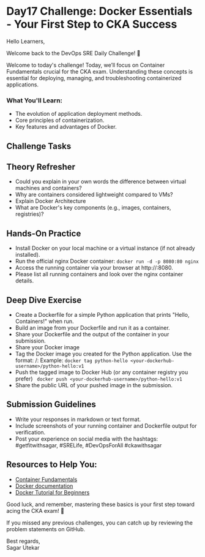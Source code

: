 # Day17 Challenge: Docker Essentials - Your First Step to CKA Success

Hello Learners,



Welcome back to the DevOps SRE Daily Challenge! 🎉



Welcome to today's challenge! Today, we’ll focus on Container Fundamentals crucial for the CKA exam. Understanding these concepts is essential for deploying, managing, and troubleshooting containerized applications.

### What You'll Learn:
- The evolution of application deployment methods.
- Core principles of containerization.
- Key features and advantages of Docker.

## Challenge Tasks
## Theory Refresher
- Could you explain in your own words the difference between virtual machines and containers?
- Why are containers considered lightweight compared to VMs?
- Explain Docker Architecture
- What are Docker's key components (e.g., images, containers, registries)?

## Hands-On Practice
- Install Docker on your local machine or a virtual instance (if not already installed).
- Run the official nginx Docker container:
``` docker run -d -p 8080:80 nginx ```
- Access the running container via your browser at http://<your-ip>:8080.
- Please list all running containers and look over the nginx container details.

## Deep Dive Exercise
- Create a Dockerfile for a simple Python application that prints "Hello, Containers!" when run.
- Build an image from your Dockerfile and run it as a container.
- Share your Dockerfile and the output of the container in your submission.
- Share your Docker image
- Tag the Docker image you created for the Python application. Use the format: <your-dockerhub-username>/<image-name>:<tag>
  Example:
  ``` docker tag python-hello <your-dockerhub-username>/python-hello:v1 ```
- Push the tagged image to Docker Hub (or any container registry you prefer)
  ``` docker push <your-dockerhub-username>/python-hello:v1```
- Share the public URL of your pushed image in the submission.

## Submission Guidelines
- Write your responses in markdown or text format.
- Include screenshots of your running container and Dockerfile output for verification.
- Post your experience on social media with the hashtags: #getfitwithsagar, #SRELife, #DevOpsForAll #ckawithsagar


## Resources to Help You:
- [Container Fundamentals](https://github.com/Sagar2366/LearnWithSagar/blob/main/CKA/2_containers.md)
- [Docker documentation](https://docs.docker.com/)
- [Docker Tutorial for Beginners](https://youtu.be/NnUv0a51Bvw?si=_1tWtcOe1v-mZYTQ)


Good luck, and remember, mastering these basics is your first step toward acing the CKA exam! 🚀


If you missed any previous challenges, you can catch up by reviewing the problem statements on GitHub.


Best regards,</br>
Sagar Utekar
